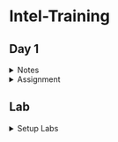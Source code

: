 # **Intel-Training** 
## **Day 1**
<details><summary> Notes </summary>
## **Notes- Fundamentals of VLSI Design and overview of Sand-to-Silicon**

<details><summary> FPGA VS ASIC </summary>
 
### **FPGA VS ASIC**



   </details>
   </details>

<details><summary> Assignment </summary>
## **Assignment**


   </details>

## **Lab**
<details><summary> Setup Labs </summary>
 
#### Steps to enable labs:

   </details>
